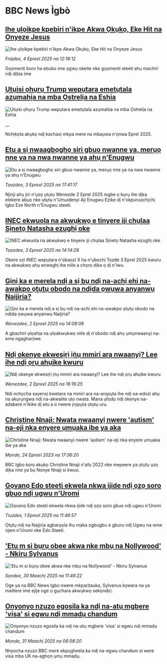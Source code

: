 # BBC News Ìgbò## [Ihe ụlọikpe kpebiri n'ikpe Akwa Ọkụkọ, Eke Hit na Onyeze Jesus ](https://www.bbc.com/igbo/articles/cwynp7eeek5o?at_campaign=githubrss)![Ihe ụlọikpe kpebiri n'ikpe Akwa Ọkụkọ, Eke Hit na Onyeze Jesus ](https://ichef.bbci.co.uk/ace/standard/240/cpsprodpb/b0f9/live/9a0908d0-114e-11f0-ba12-8d27eb561761.jpg)_Fraịdee, 4 Epreel 2025 na 12:18:12_Gọọmenti boro ha ebubo ime ọgwụ okeite nke gọọmenti steeti ahụ machiri ndị dịbịa ime## [Ụtụisi ọhụrụ Trump wepụtara emetụtala azụmahịa na mba Ọstrelịa na Eshia ](https://www.bbc.co.uk/igbo/live/c0qnz7jg5ndt?at_campaign=githubrss)![Ụtụisi ọhụrụ Trump wepụtara emetụtala azụmahịa na mba Ọstrelịa na Eshia ](https://ichef.bbci.co.uk/ace/standard/240/cpsprodpb/0217/live/82cafbf0-111d-11f0-ba12-8d27eb561761.jpg)__Nchịkọta akụkọ ndị kachasị mkpa mere na mbaụwa n'ọnwa Eprel 2025.## [Etu a sị nwaagbọghọ siri gbuo nwanne ya, merụọ nne ya na nwa nwanne ya ahụ n'Enugwu](https://www.bbc.com/igbo/articles/c4g871epgz8o?at_campaign=githubrss)![Etu a sị nwaagbọghọ siri gbuo nwanne ya, merụọ nne ya na nwa nwanne ya ahụ n'Enugwu](https://ichef.bbci.co.uk/ace/standard/240/cpsprodpb/fd1d/live/21e5c3d0-112a-11f0-b234-07dc7691c360.jpg)_Tọọzdee, 3 Epreel 2025 na 17:41:17_Njinji ahụ jiri n'ụzọ ụtụtụ Wenezde 2 Eprel 2025 mgbe ọ kụrụ ihe dịka elekere abụọ nke ụtụtụ n'Umuidenyi Aji Enugwu Ezike dị n'okpuruọchịchị Igbo Eze North n'Enugwu steeti.## [INEC ekwuola na akwụkwọ e tinyere iji chụlaa Sịnetọ Natasha ezughị oke](https://www.bbc.com/igbo/articles/cwyj0v911pno?at_campaign=githubrss)![INEC ekwuola na akwụkwọ e tinyere iji chụlaa Sịnetọ Natasha ezughị oke](https://ichef.bbci.co.uk/ace/standard/240/cpsprodpb/3927/live/57ce8850-1095-11f0-b6ff-f7b4e8c1b1b9.png)_Tọọzdee, 3 Epreel 2025 na 14:14:28_Obere ozi INEC wepụtara n'ọbaozi X ha n'ụbọchị Tọzde 3 Eprel 2025 kwuru na akwụkwọ ahụ enweghị ihe niile a chọrọ dịka ọ dị n'iwu.## [Gịnị ka e merela ndị a sị bụ ndị na-achị ehi na-awakpo ọtụtụ obodo na ndịda ọwụwa anyanwụ Naijiria?](https://www.bbc.com/igbo/articles/c1jpzl5z14jo?at_campaign=githubrss)![Gịnị ka e merela ndị a sị bụ ndị na-achị ehi na-awakpo ọtụtụ obodo na ndịda ọwụwa anyanwụ Naijiria?](https://ichef.bbci.co.uk/ace/standard/240/cpsprodpb/7f08/live/0de11d40-0fcb-11f0-b234-07dc7691c360.png)_Wenezdee, 2 Epreel 2025 na 14:09:08_A gbachiri ụlọahịa na ụlọakwụkwọ niile dị n'obodo ndị ahụ ụmụnwaanyị na-eme ngagharịiwe.## [Ndị okenye ekwesịrị ịṅụ mmiri ara nwaanyị? Lee ihe ndị ọrụ ahụike kwuru](https://www.bbc.com/igbo/articles/cq67lyn1848o?at_campaign=githubrss)![Ndị okenye ekwesịrị ịṅụ mmiri ara nwaanyị? Lee ihe ndị ọrụ ahụike kwuru](https://ichef.bbci.co.uk/ace/standard/240/cpsprodpb/7a7d/live/68e63590-0fda-11f0-ba12-8d27eb561761.jpg)_Wenezdee, 2 Epreel 2025 na 16:16:25_Ndị nchọcha sayensị kwetara na mmiri ara na-arọpụta ihe ndị na-edozi ahụ na akụrụngwa ndị na-akwalite uto nwata. Mana ụfọdụ ndị okenye na-adabere n'ikike dị etu a o nwere ịrọpụta ọtụtụ uru.## [Christine Nnaji: Nwata nwaanyị nwere 'autism' na-eji nka enyere ụmụaka ibe ya aka](https://www.bbc.com/igbo/articles/c4n9v37le60o?at_campaign=githubrss)![Christine Nnaji: Nwata nwaanyị nwere 'autism' na-eji nka enyere ụmụaka ibe ya aka](https://ichef.bbci.co.uk/ace/standard/240/cpsprodpb/1759/live/00dc63d0-d255-11ed-be2e-754a65c11505.jpg)_Mọnde, 24 Epreel 2023 na 17:36:20_BBC Igbo kọrọ akụkọ Christine Nnaji n'afọ 2022 nke mepeere ya ọtụtụ ụzọ dịka nne ya bụ Nonye Nnaji si kwuo.## [Gọvanọ Edo steeti ekwela nkwa ijide ndị ọzọ soro gbuo ndị ugwu n'Uromi ](https://www.bbc.com/igbo/articles/c70e090e4j1o?at_campaign=githubrss)![Gọvanọ Edo steeti ekwela nkwa ijide ndị ọzọ soro gbuo ndị ugwu n'Uromi ](https://ichef.bbci.co.uk/ace/standard/240/cpsprodpb/b771/live/39acf020-0ee5-11f0-ba12-8d27eb561761.jpg)_Tiuzdee, 1 Epreel 2025 na 11:46:57_Ọtụtụ ndị na Naịjirịa agbarụọla ihu maka ogbugbu e gburu ndị Ugwu na-eme njem n'Uromi nke Edo Steeti.## ['Etu m si bụrụ obee akwa nke mbụ na Nollywood' - Nkiru Sylvanus](https://www.bbc.com/igbo/articles/c807eey2ex9o?at_campaign=githubrss)!['Etu m si bụrụ obee akwa nke mbụ na Nollywood' - Nkiru Sylvanus](https://ichef.bbci.co.uk/ace/standard/240/cpsprodpb/f361/live/d887bf90-0d82-11f0-a1c5-cd0d1898b025.png)_Sọndee, 30 Maachị 2025 na 11:49:22_Oge ya na BBC News Igbo nwere mkparịtaụka, Sylvanus kọwara na ya malitere ime ejije oge ọ gụchara akwụkwọ sekọndịrị.## [Onyonyo nzuzo egosila ka ndị na-atụ mgbere 'visa' si egwu ndị mmadụ chandum](https://www.bbc.com/igbo/articles/c80y0zy912xo?at_campaign=githubrss)![Onyonyo nzuzo egosila ka ndị na-atụ mgbere 'visa' si egwu ndị mmadụ chandum](https://ichef.bbci.co.uk/ace/standard/240/cpsprodpb/bd02/live/1df51ba0-0b2a-11f0-ac9f-c37d6fd89579.jpg)_Mọnde, 31 Maachị 2025 na 06:08:20_Nnyocha nzuzo BBC mere ekpugheela ka ndị na-egwu chandum si were visa mba UK na-aghọrị ụmụ mmadụ.